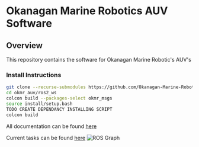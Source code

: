 # Okanagan Marine Robotics AUV Software

## Overview

This repository contains the software for Okanagan Marine Robotic's AUV's

### Install Instructions
``` bash
git clone --recurse-submodules https://github.com/Okanagan-Marine-Robotics/okmr_auv.git
cd okmr_auv/ros2_ws
colcon build --packages-select okmr_msgs
source install/setup.bash
TODO CREATE DEPENDANCY INSTALLING SCRIPT
colcon build
```
All documentation can be found [here](https://docs.google.com/document/d/1PhQ2q0ED-8mXD5I1RwiWC_7xKGJy2q97WKZ9-5tj8FE/edit?usp=sharing)

Current tasks can be found [here](https://docs.google.com/spreadsheets/d/1-QFCbOIapLfAIvq882iY_Cj5Way3pCkZ1IorhzPteBw/edit?usp=sharing)
![ROS Graph](/diagrams/IMG_6097.png)
